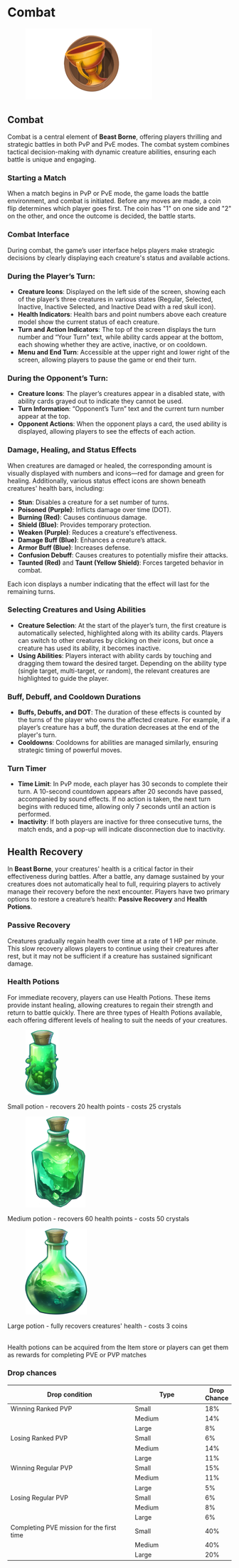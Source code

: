 # Combat

<figure><img src="../.gitbook/assets/compete_ico.png" alt="" width="285"><figcaption></figcaption></figure>

## Combat

Combat is a central element of **Beast Borne**, offering players thrilling and strategic battles in both PvP and PvE modes. The combat system combines tactical decision-making with dynamic creature abilities, ensuring each battle is unique and engaging.

### **Starting a Match**

When a match begins in PvP or PvE mode, the game loads the battle environment, and combat is initiated. Before any moves are made, a coin flip determines which player goes first. The coin has "1" on one side and "2" on the other, and once the outcome is decided, the battle starts.

### **Combat Interface**

During combat, the game’s user interface helps players make strategic decisions by clearly displaying each creature's status and available actions.

### **During the Player’s Turn:**

* **Creature Icons**: Displayed on the left side of the screen, showing each of the player’s three creatures in various states (Regular, Selected, Inactive, Inactive Selected, and Inactive Dead with a red skull icon).
* **Health Indicators**: Health bars and point numbers above each creature model show the current status of each creature.
* **Turn and Action Indicators**: The top of the screen displays the turn number and “Your Turn” text, while ability cards appear at the bottom, each showing whether they are active, inactive, or on cooldown.
* **Menu and End Turn**: Accessible at the upper right and lower right of the screen, allowing players to pause the game or end their turn.

### **During the Opponent’s Turn:**

* **Creature Icons**: The player’s creatures appear in a disabled state, with ability cards grayed out to indicate they cannot be used.
* **Turn Information**: “Opponent’s Turn” text and the current turn number appear at the top.
* **Opponent Actions**: When the opponent plays a card, the used ability is displayed, allowing players to see the effects of each action.

### **Damage, Healing, and Status Effects**

When creatures are damaged or healed, the corresponding amount is visually displayed with numbers and icons—red for damage and green for healing. Additionally, various status effect icons are shown beneath creatures' health bars, including:

* **Stun**: Disables a creature for a set number of turns.
* **Poisoned (Purple)**: Inflicts damage over time (DOT).
* **Burning (Red)**: Causes continuous damage.
* **Shield (Blue)**: Provides temporary protection.
* **Weaken (Purple)**: Reduces a creature's effectiveness.
* **Damage Buff (Blue)**: Enhances a creature’s attack.
* **Armor Buff (Blue)**: Increases defense.
* **Confusion Debuff**: Causes creatures to potentially misfire their attacks.
* **Taunted (Red)** and **Taunt (Yellow Shield)**: Forces targeted behavior in combat.

Each icon displays a number indicating that the effect will last for the remaining turns.

### **Selecting Creatures and Using Abilities**

* **Creature Selection**: At the start of the player’s turn, the first creature is automatically selected, highlighted along with its ability cards. Players can switch to other creatures by clicking on their icons, but once a creature has used its ability, it becomes inactive.
* **Using Abilities**: Players interact with ability cards by touching and dragging them toward the desired target. Depending on the ability type (single target, multi-target, or random), the relevant creatures are highlighted to guide the player.

### **Buff, Debuff, and Cooldown Durations**

* **Buffs, Debuffs, and DOT**: The duration of these effects is counted by the turns of the player who owns the affected creature. For example, if a player’s creature has a buff, the duration decreases at the end of the player's turn.
* **Cooldowns**: Cooldowns for abilities are managed similarly, ensuring strategic timing of powerful moves.

### **Turn Timer**

* **Time Limit**: In PvP mode, each player has 30 seconds to complete their turn. A 10-second countdown appears after 20 seconds have passed, accompanied by sound effects. If no action is taken, the next turn begins with reduced time, allowing only 7 seconds until an action is performed.
* **Inactivity**: If both players are inactive for three consecutive turns, the match ends, and a pop-up will indicate disconnection due to inactivity.

## Health Recovery

In **Beast Borne**, your creatures' health is a critical factor in their effectiveness during battles. After a battle, any damage sustained by your creatures does not automatically heal to full, requiring players to actively manage their recovery before the next encounter. Players have two primary options to restore a creature’s health: **Passive Recovery** and **Health Potions**.

### **Passive Recovery**

Creatures gradually regain health over time at a rate of 1 HP per minute. This slow recovery allows players to continue using their creatures after rest, but it may not be sufficient if a creature has sustained significant damage.

### **Health Potions**

For immediate recovery, players can use Health Potions. These items provide instant healing, allowing creatures to regain their strength and return to battle quickly. There are three types of Health Potions available, each offering different levels of healing to suit the needs of your creatures.

<div align="left">

<figure><img src="../.gitbook/assets/Icon_heal_1.png" alt="" width="75"><figcaption></figcaption></figure>

</div>

Small potion - recovers 20 health points - costs 25 crystals

<div align="left">

<figure><img src="../.gitbook/assets/Icon_heal_2 (1).png" alt="" width="135"><figcaption></figcaption></figure>

</div>

Medium potion - recovers 60 health points - costs 50 crystals

<div align="left">

<figure><img src="../.gitbook/assets/Icon_heal_3.png" alt="" width="139"><figcaption></figcaption></figure>

</div>

Large potion - fully recovers creatures' health - costs 3 coins

\
Health potions can be acquired from the Item store or players can get them as rewards for completing PVE or PVP matches&#x20;

### Drop chances

<table><thead><tr><th width="291">Drop condition</th><th width="156">Type</th><th>Drop Chance</th></tr></thead><tbody><tr><td>Winning Ranked PVP</td><td>Small</td><td>18%</td></tr><tr><td></td><td>Medium</td><td>14%</td></tr><tr><td></td><td>Large</td><td>8%</td></tr><tr><td>Losing Ranked PVP</td><td>Small</td><td>6%</td></tr><tr><td></td><td>Medium</td><td>14%</td></tr><tr><td></td><td>Large</td><td>11%</td></tr><tr><td>Winning Regular PVP</td><td>Small</td><td>15%</td></tr><tr><td></td><td>Medium</td><td>11%</td></tr><tr><td></td><td>Large</td><td>5%</td></tr><tr><td>Losing Regular PVP</td><td>Small</td><td>6%</td></tr><tr><td></td><td>Medium</td><td>8%</td></tr><tr><td></td><td>Large</td><td>6%</td></tr><tr><td>Completing PVE mission for the first time</td><td>Small</td><td>40%</td></tr><tr><td></td><td>Medium</td><td>40%</td></tr><tr><td></td><td>Large</td><td>20%</td></tr></tbody></table>
